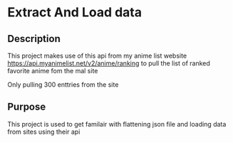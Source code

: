 # Extract And Load data

## Description

This project makes use of this api from my anime list website <https://api.myanimelist.net/v2/anime/ranking> to pull the list of ranked favorite anime fom the mal site

Only pulling 300 enttries from the site

## Purpose

This project is used to get familair with flattening json file and loading data from sites using their api
